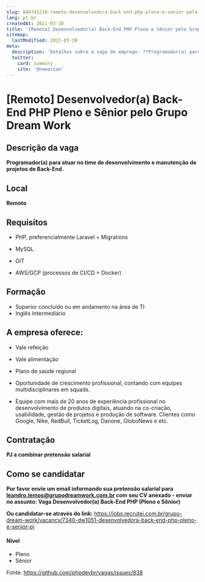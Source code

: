 ```yaml
---
slug: 844741210-remoto-desenvolvedora-back-end-php-pleno-e-senior-pelo-grupo-dream-work
lang: pt-br
createdAt: 2021-03-30
title: '[Remoto] Desenvolvedor(a) Back-End PHP Pleno e Sênior pelo Grupo Dream Work - Vaga de Emprego'
sitemap:
  lastModified: 2021-03-30
meta:
  description: 'Detalhes sobre a vaga de emprego: **Programador(a) para atuar no time de desenvolvimento e manutenção de projetos de Back-End.**'
  twitter:
    card: summary
    site: '@nawarian'
---
```


# [Remoto] Desenvolvedor(a) Back-End PHP Pleno e Sênior pelo Grupo Dream Work

## Descrição da vaga

**Programador(a) para atuar no time de desenvolvimento e manutenção de projetos de Back-End.**

## Local
**Remoto**

## Requisitos

- PHP, preferencialmente Laravel + Migrations

- MySQL

- GIT

- AWS/GCP (processos de CI/CD + Docker)

## Formação
- Superior concluído ou em andamento na área de TI
- Inglês Intermediário

## A empresa oferece:
- Vale refeição

- Vale alimentação

- Plano de saúde regional

- Oportunidade de crescimento profissional, contando com equipes multidisciplinares em squads.

- Equipe com mais de 20 anos de experiência profissional no desenvolvimento de produtos digitais, atuando na co-criação, usabilidade, gestão de projetos e produção de software. Clientes como Google, Nike, RedBull, TicketLog, Danone, GloboNews e etc.

## Contratação

**PJ a combinar pretensão salarial**

## Como se candidatar

**Por favor envie um email informando sua pretensão salarial para leandro.lemos@grupodreamwork.com.br com seu CV anexado - enviar no assunto: Vaga Desenvolvedor(a) Back-End PHP (Pleno e Sênior)**

**Ou candidatar-se através do link:** https://jobs.recrutei.com.br/grupo-dream-work/vacancy/7340-dw1051-desenvolvedora-back-end-php-pleno-e-senior-pj

#### Nível
- Pleno
- Sênior

Fonte: https://github.com/phpdevbr/vagas/issues/838
